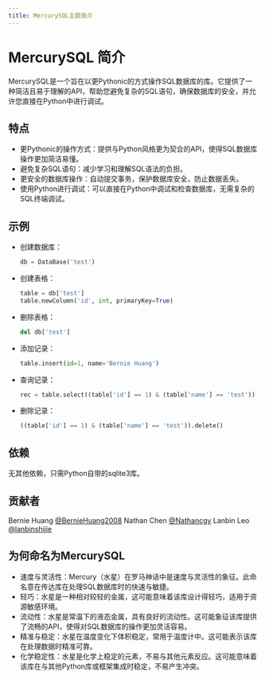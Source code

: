 ```yaml
---
title: MercurySQL主题简介
---
```


# MercurySQL 简介
MercurySQL是一个旨在以更Pythonic的方式操作SQL数据库的库。它提供了一种简洁且易于理解的API，帮助您避免复杂的SQL语句，确保数据库的安全，并允许您直接在Python中进行调试。

## 特点
- 更Pythonic的操作方式：提供与Python风格更为契合的API，使得SQL数据库操作更加简洁易懂。
- 避免复杂SQL语句：减少学习和理解SQL语法的负担。
- 更安全的数据库操作：自动提交事务，保护数据库安全，防止数据丢失。
- 使用Python进行调试：可以直接在Python中调试和检查数据库，无需复杂的SQL终端调试。

## 示例
- 创建数据库：
  ```python
  db = DataBase('test')
  ```
- 创建表格：
  ```python
  table = db['test']
  table.newColumn('id', int, primaryKey=True)
  ```
- 删除表格：
  ```python
  del db['test']
  ```
- 添加记录：
  ```python
  table.insert(id=1, name='Bernie Huang')
  ```
- 查询记录：
  ```python
  rec = table.select((table['id'] == 1) & (table['name'] == 'test'))
  ```
- 删除记录：
  ```python
  ((table['id'] == 1) & (table['name'] == 'test')).delete()
  ```

## 依赖
无其他依赖，只需Python自带的sqlite3库。

## 贡献者
Bernie Huang [@BernieHuang2008](https://github.com/BernieHuang2008)
Nathan Chen [@Nathancgy](https://github.com/Nathancgy)
Lanbin Leo [@lanbinshijie](https://github.com/lanbinshijie)

## 为何命名为MercurySQL
- 速度与灵活性：Mercury（水星）在罗马神话中是速度与灵活性的象征。此命名意在传达库在处理SQL数据库时的快速与敏捷。
- 轻巧：水星是一种相对较轻的金属，这可能意味着该库设计得轻巧，适用于资源敏感环境。
- 流动性：水星是常温下的液态金属，具有良好的流动性。这可能象征该库提供了流畅的API，使得对SQL数据库的操作更加灵活容易。
- 精准与稳定：水星在温度变化下体积稳定，常用于温度计中。这可能表示该库在处理数据时精准可靠。
- 化学稳定性：水星是化学上稳定的元素，不易与其他元素反应。这可能意味着该库在与其他Python库或框架集成时稳定，不易产生冲突。